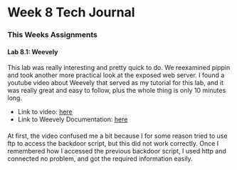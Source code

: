 # Week 8 Tech Journal



### This Weeks Assignments


#### Lab 8.1: Weevely
This lab was really interesting and pretty quick to do. We reexamined pippin and took another more practical look at the exposed web server. I found a youtube video about Weevely that served as my tutorial for this lab, and it was really great and easy to follow, plus the whole thing is only 10 minutes long.
* Link to video: [here](https://www.youtube.com/watch?v=Ig-HS6kxz4Q)
* Link to Weevely Documentation: [here](https://github.com/Eckmatt/SEC335/blob/main/week8/weevelydocumentation.md)
####
At first, the video confused me a bit because I for some reason tried to use ftp to access the backdoor script, but this did not work correctly. Once I remembered how I accessed the previous backdoor script, I used http and connected no problem, and got the required information easily.
